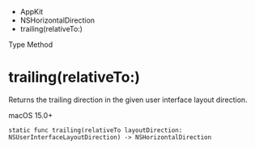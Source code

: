 

- AppKit
- NSHorizontalDirection
-  trailing(relativeTo:) 

Type Method

# trailing(relativeTo:)

Returns the trailing direction in the given user interface layout direction.

macOS 15.0+

``` source
static func trailing(relativeTo layoutDirection: NSUserInterfaceLayoutDirection) -> NSHorizontalDirection
```

